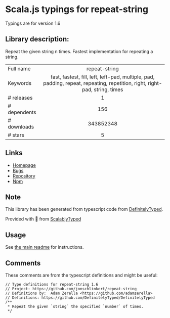 
# Scala.js typings for repeat-string

Typings are for version 1.6

## Library description:
Repeat the given string n times. Fastest implementation for repeating a string.

|                    |                 |
| ------------------ | :-------------: |
| Full name          | repeat-string |
| Keywords           | fast, fastest, fill, left, left-pad, multiple, pad, padding, repeat, repeating, repetition, right, right-pad, string, times |
| # releases         | 1 |
| # dependents       | 156 |
| # downloads        | 343852348 |
| # stars            | 5 |

## Links
- [Homepage](https://github.com/jonschlinkert/repeat-string)
- [Bugs](https://github.com/jonschlinkert/repeat-string/issues)
- [Repository](https://github.com/jonschlinkert/repeat-string)
- [Npm](https://www.npmjs.com/package/repeat-string)
    


## Note
This library has been generated from typescript code from [DefinitelyTyped](https://definitelytyped.org).

Provided with :purple_heart: from [ScalablyTyped](https://github.com/oyvindberg/ScalablyTyped)

## Usage
See [the main readme](../../readme.md) for instructions.

## Comments

These comments are from the typescript definitions and might be useful:
```
// Type definitions for repeat-string 1.6
// Project: https://github.com/jonschlinkert/repeat-string
// Definitions by:  Adam Zerella <https://github.com/adamzerella>
// Definitions: https://github.com/DefinitelyTyped/DefinitelyTyped
/**
 * Repeat the given `string` the specified `number` of times.
 */

```

